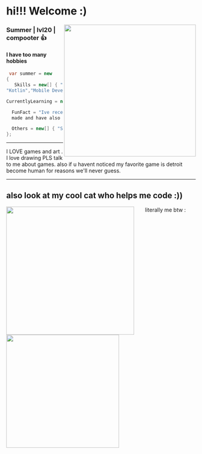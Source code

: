 <h1>hi!!! Welcome :)</h1>

<img align="right" src="https://github.com/user-attachments/assets/d0efea37-4f71-4a00-b91c-e90c8ab53f8f" width="350">

<h3>
  Summer | lvl20 | compooter 👍
</h3>
<h4>I have too many hobbies</h2>

```C#
 var summer = new
{
   Skills = new[] { "C#", "Java", ".NET", "Azure",
"Kotlin","Mobile Development","Docker" },

CurrentlyLearning = new[] {"laravel + PHP"},

  FunFact = "Ive recently really gotten into how games are
  made and have also been experimenting with ghidra for funsies"

  Others = new[] { "Substance 3d", "Touch-designer", "After Effects", "SOME*** blender" },
};
```


---
  
I LOVE games and art . I love drawing PLS talk to me about games. 
also if u havent noticed my favorite game is detroit become human for reasons we'll never guess.

<hr>

<h2> also look at my cool cat who helps me code :)) </h2>

<img align="left" src="https://github.com/user-attachments/assets/896ffa40-c3b9-436b-8ea1-1118aacb6dea" height="340">

<p style="text-align: center; margin-top: auto;">literally me btw : </p>
<img src="https://github.com/user-attachments/assets/17decaae-95e6-49ee-8c63-1d1601675292" height="300">






